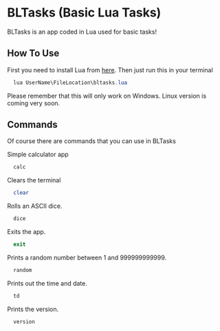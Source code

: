 
# BLTasks (Basic Lua Tasks)

BLTasks is an app coded in Lua used for basic tasks!

## How To Use
First you need to install Lua from [here](https://lua.org/download.html).
Then just run this in your terminal
```powershell
  lua UserName\FileLocation\bltasks.lua
```
Please remember that this will only work on Windows. Linux version is coming very soon.

## Commands

Of course there are commands that you can use in BLTasks

Simple calculator app
```powershell
  calc
```

Clears the terminal
```powershell
  clear
```

Rolls an ASCII dice.
```powershell
  dice
```

Exits the app.
```powershell
  exit
```

Prints a random number between 1 and 999999999999.
```powershell
  random
```

Prints out the time and date.
```powershell
  td
```

Prints the version.
```powershell
  version
```
  
